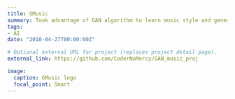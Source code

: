 ```yaml
---
title: GMusic
summary: Took advantage of GAN algorithm to learn music style and generate its own music after training. **[demo](https://github.com/CoderNoMercy/GAN_music_proj)**
tags:
- AI
date: "2018-04-27T00:00:00Z"

# Optional external URL for project (replaces project detail page).
external_link: https://github.com/CoderNoMercy/GAN_music_proj

image:
  caption: GMusic logo
  focal_point: Smart
---
```

